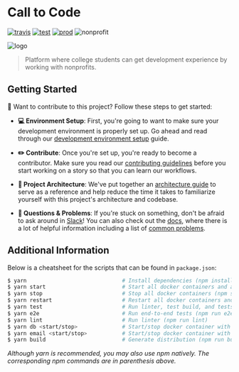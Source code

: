 # Call to Code

[![travis][travis]][travis-url]
[![test][test]][test-url]
[![prod][prod]][prod-url]
![nonprofit][nonprofit]

![logo][logo]

> Platform where college students can get development experience by working with nonprofits.

## Getting Started

:wave: Want to contribute to this project? Follow these steps to get started:

- **:computer: Environment Setup**: First, you're going to want to make sure your development environment is properly set up. Go ahead and read through our [development environment setup](docs/DEVELOPER.md) guide.

- **:pencil2: Contribute**: Once you're set up, you're ready to become a contributor. Make sure you read our [contributing guidelines](docs/CONTRIBUTING.md) before you start working on a story so that you can learn our workflows.

- **:european_castle: Project Architecture**: We've put together an [architecture guide](docs/ARCHITECTURE.md) to serve as a reference and help reduce the time it takes to familiarize yourself with this project's architecture and codebase.

- **:raising_hand: Questions & Problems**: If you're stuck on something, don't be afraid to ask around in [Slack](http://join-our-slack.code4socialgood.org/)! You can also check out the [docs](docs/), where there is a lot of helpful information including a list of [common problems](docs/PROBLEMS.md).

## Additional Information

Below is a cheatsheet for the scripts that can be found in `package.json`:

```bash
$ yarn                              # Install dependencies (npm install)
$ yarn start                        # Start all docker containers and app on port 3000 and on port 3001 via https w/ watch mode (npm start)
$ yarn stop                         # Stop all docker containers (npm stop)
$ yarn restart                      # Restart all docker containers and app (npm restart)
$ yarn test                         # Run linter, test build, and tests (npm test)
$ yarn e2e                          # Run end-to-end tests (npm run e2e)
$ yarn lint                         # Run linter (npm run lint)
$ yarn db <start/stop>              # Start/stop docker container with seeded MongoDB (npm run db -- <start/stop>)
$ yarn email <start/stop>           # Start/stop docker container with MailHog (npm run email -- <start/stop>)
$ yarn build                        # Generate distribution (npm run build)
```

*Although yarn is recommended, you may also use npm natively. The corresponding npm commands are in parenthesis above.*

[travis]: https://travis-ci.org/CodeForSocialGood/calltocode.org.svg
[travis-url]: https://travis-ci.org/CodeForSocialGood/calltocode.org

[test]: https://img.shields.io/badge/test-test.calltocode.org-orange.svg
[test-url]: https://test.calltocode.org

[prod]: https://img.shields.io/badge/prod-calltocode.org-orange.svg
[prod-url]: https://calltocode.org

[nonprofit]: https://img.shields.io/badge/project-nonprofit-ff69b4.svg

[logo]: /docs/media/logo.png
